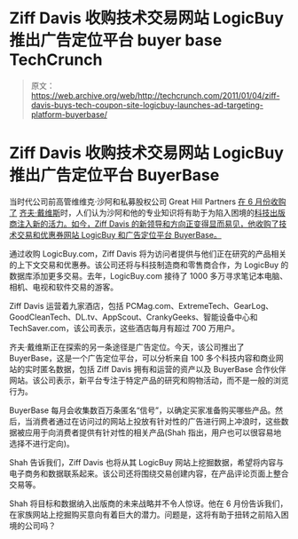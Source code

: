 # Ziff Davis 收购技术交易网站 LogicBuy 推出广告定位平台 buyer base TechCrunch

> 原文：<https://web.archive.org/web/http://techcrunch.com/2011/01/04/ziff-davis-buys-tech-coupon-site-logicbuy-launches-ad-targeting-platform-buyerbase/>

# Ziff Davis 收购技术交易网站 LogicBuy 推出广告定位平台 BuyerBase

当时代公司前高管维维克·沙阿和私募股权公司 Great Hill Partners [在 6 月份收购了](https://web.archive.org/web/20230202225500/https://techcrunch.com/2010/06/04/ziff-davis-acquired-by-former-time-exec-vivek-shah/) [齐夫·戴维斯](https://web.archive.org/web/20230202225500/http://www.ziffdavis.com/)时，人们认为沙阿和他的专业知识将有助于为陷入困境的[科技出版商注入新的活力。如今，Ziff Davis 的新领导和方向正变得显而易见，他收购了技术交易和优惠券网站 LogicBuy 和广告定位平台 BuyerBase。](https://web.archive.org/web/20230202225500/https://techcrunch.com/2008/03/06/ziff-davis-media-takes-a-dip-in-the-deadpool/)

通过收购 LogicBuy.com，Ziff Davis 将为访问者提供与他们正在研究的产品相关的上下文交易和优惠券。该公司还将与科技制造商和零售商合作，为 LogicBuy 的数据库添加更多交易。去年，LogicBuy.com 接待了 1000 多万寻求笔记本电脑、相机、电视和软件交易的游客。

Ziff Davis 运营着九家酒店，包括 PCMag.com、ExtremeTech、GearLog、GoodCleanTech、DL.tv、AppScout、CrankyGeeks、智能设备中心和 TechSaver.com，该公司表示，这些酒店每月有超过 700 万用户。

齐夫·戴维斯正在探索的另一条途径是广告定位。今天，该公司推出了 BuyerBase，这是一个广告定位平台，可以分析来自 100 多个科技内容和商业网站的实时匿名数据，包括 Ziff Davis 拥有和运营的资产以及 BuyerBase 合作伙伴网站。该公司表示，新平台专注于特定产品的研究和购物活动，而不是一般的浏览行为。

BuyerBase 每月会收集数百万条匿名“信号”，以确定买家准备购买哪些产品。然后，当消费者通过在访问过的网站上投放有针对性的广告进行网上冲浪时，这些数据被应用于向消费者提供有针对性的相关产品(Shah 指出，用户也可以很容易地选择不进行定向)。

Shah 告诉我们，Ziff Davis 也将从其 LogicBuy 网站上挖掘数据，希望将内容与电子商务和数据联系起来。该公司还将围绕交易创建内容，在产品评论页面上整合交易等。

Shah 将目标和数据纳入出版商的未来战略并不令人惊讶。他在 6 月份告诉我们，在家族网站上挖掘购买意向有着巨大的潜力。问题是，这将有助于扭转之前陷入困境的公司吗？
